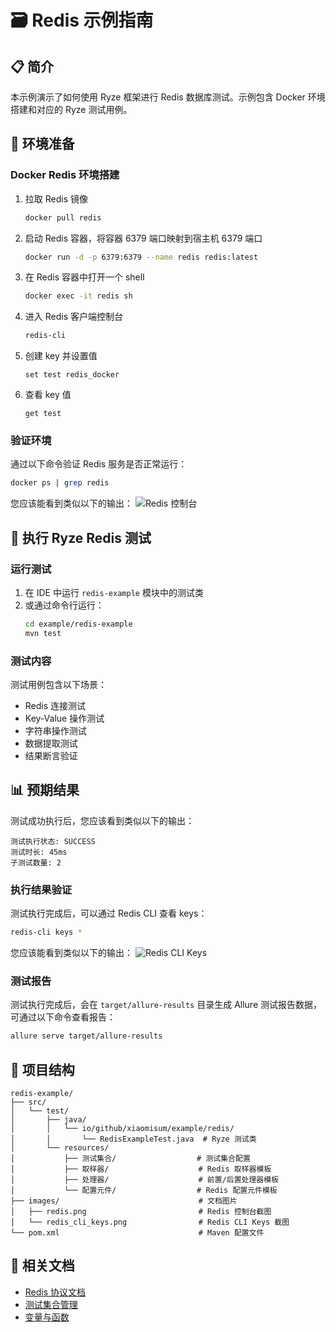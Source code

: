 # 🗃️ Redis 示例指南

## 📋 简介

本示例演示了如何使用 Ryze 框架进行 Redis 数据库测试。示例包含 Docker 环境搭建和对应的 Ryze 测试用例。

## 🚀 环境准备

### Docker Redis 环境搭建

1. 拉取 Redis 镜像
   ```bash
   docker pull redis
   ```

2. 启动 Redis 容器，将容器 6379 端口映射到宿主机 6379 端口
   ```bash
   docker run -d -p 6379:6379 --name redis redis:latest
   ```

3. 在 Redis 容器中打开一个 shell
   ```bash
   docker exec -it redis sh
   ```

4. 进入 Redis 客户端控制台
   ```bash
   redis-cli
   ```

5. 创建 key 并设置值
   ```
   set test redis_docker
   ```

6. 查看 key 值
   ```
   get test
   ```

### 验证环境

通过以下命令验证 Redis 服务是否正常运行：
```bash
docker ps | grep redis
```

您应该能看到类似以下的输出：
![Redis 控制台](images/redis.png)

## 🧪 执行 Ryze Redis 测试

### 运行测试

1. 在 IDE 中运行 `redis-example` 模块中的测试类
2. 或通过命令行运行：
   ```bash
   cd example/redis-example
   mvn test
   ```

### 测试内容

测试用例包含以下场景：
- Redis 连接测试
- Key-Value 操作测试
- 字符串操作测试
- 数据提取测试
- 结果断言验证

## 📊 预期结果

测试成功执行后，您应该看到类似以下的输出：

```
测试执行状态: SUCCESS
测试时长: 45ms
子测试数量: 2
```

### 执行结果验证

测试执行完成后，可以通过 Redis CLI 查看 keys：
```bash
redis-cli keys *
```

您应该能看到类似以下的输出：
![Redis CLI Keys](images/redis_cli_keys.png)

### 测试报告

测试执行完成后，会在 `target/allure-results` 目录生成 Allure 测试报告数据，可通过以下命令查看报告：

```bash
allure serve target/allure-results
```

## 📁 项目结构

```
redis-example/
├── src/
│   └── test/
│       ├── java/
│       │   └── io/github/xiaomisum/example/redis/
│       │       └── RedisExampleTest.java  # Ryze 测试类
│       └── resources/
│           ├── 测试集合/                  # 测试集合配置
│           ├── 取样器/                    # Redis 取样器模板
│           ├── 处理器/                    # 前置/后置处理器模板
│           └── 配置元件/                  # Redis 配置元件模板
├── images/                               # 文档图片
│   ├── redis.png                         # Redis 控制台截图
│   └── redis_cli_keys.png                # Redis CLI Keys 截图
└── pom.xml                               # Maven 配置文件
```

## 🤝 相关文档

- [Redis 协议文档](../../docs/protocols/Redis.md)
- [测试集合管理](../../docs/help/测试集合.md)
- [变量与函数](../../docs/help/变量与函数.md)